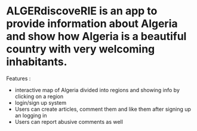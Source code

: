 # ALGERdiscoveRIE is an app to provide information about Algeria and show how Algeria is a beautiful country with very welcoming inhabitants.

Features : 

- interactive map of Algeria divided into regions and showing info by clicking on a region 
- login/sign up system
- Users can create articles, comment them and like them after signing up an logging in
- Users can report abusive comments as well
